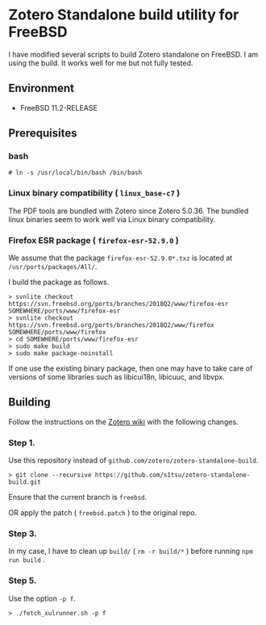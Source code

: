 # Zotero Standalone build utility for FreeBSD
I have modified several scripts to build Zotero standalone on FreeBSD.
I am using the build. It works well for me but not fully tested.

## Environment

  - FreeBSD 11.2-RELEASE

## Prerequisites

### bash

``` example
# ln -s /usr/local/bin/bash /bin/bash
```

### Linux binary compatibility ( `linux_base-c7` )

The PDF tools are bundled with Zotero since Zotero 5.0.36. 
The bundled linux binaries seem to work well via Linux binary compatibility.

### Firefox ESR package ( `firefox-esr-52.9.0` )

We assume that the package `firefox-esr-52.9.0*.txz` is located at `/usr/ports/packages/All/`.

I build the package as follows.

``` example
> svnlite checkout https://svn.freebsd.org/ports/branches/2018Q2/www/firefox-esr SOMEWHERE/ports/www/firefox-esr
> svnlite checkout https://svn.freebsd.org/ports/branches/2018Q2/www/firefox SOMEWHERE/ports/www/firefox
> cd SOMEWHERE/ports/www/firefox-esr
> sudo make build
> sudo make package-noinstall
```

If one use the existing binary package, 
then one may have to take care of versions of some libraries such as libicui18n, libicuuc, and libvpx.

## Building

Follow the instructions on the [Zotero wiki](https://www.zotero.org/support/dev/client_coding/building_the_standalone_client) with the following changes.

### Step 1.

Use this repository instead of `github.com/zotero/zotero-standalone-build`.

``` example
> git clone --recursive https://github.com/s1tsu/zotero-standalone-build.git
```

Ensure that the current branch is `freebsd`.

OR apply the patch ( `freebsd.patch` ) to the original repo.

### Step 3.

In my case, I have to clean up `build/` ( `rm -r build/*` ) before running `npm run build` .

### Step 5.

Use the option `-p f`.

``` example
> ./fetch_xulrunner.sh -p f
```
